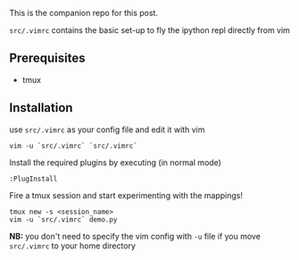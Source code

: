 This is the companion repo for this post.

`src/.vimrc` contains the basic set-up to fly the ipython repl directly from vim

## Prerequisites

- tmux

## Installation

use `src/.vimrc` as your config file and edit it with vim

    vim -u `src/.vimrc` `src/.vimrc`

Install the required plugins by executing (in normal mode)
    
    :PlugInstall

Fire a tmux session and start experimenting with the mappings!

    tmux new -s <session_name>
    vim -u `src/.vimrc` demo.py

**NB:** you don't need to specify the vim config with `-u` file if you move `src/.vimrc` to your home directory
 

